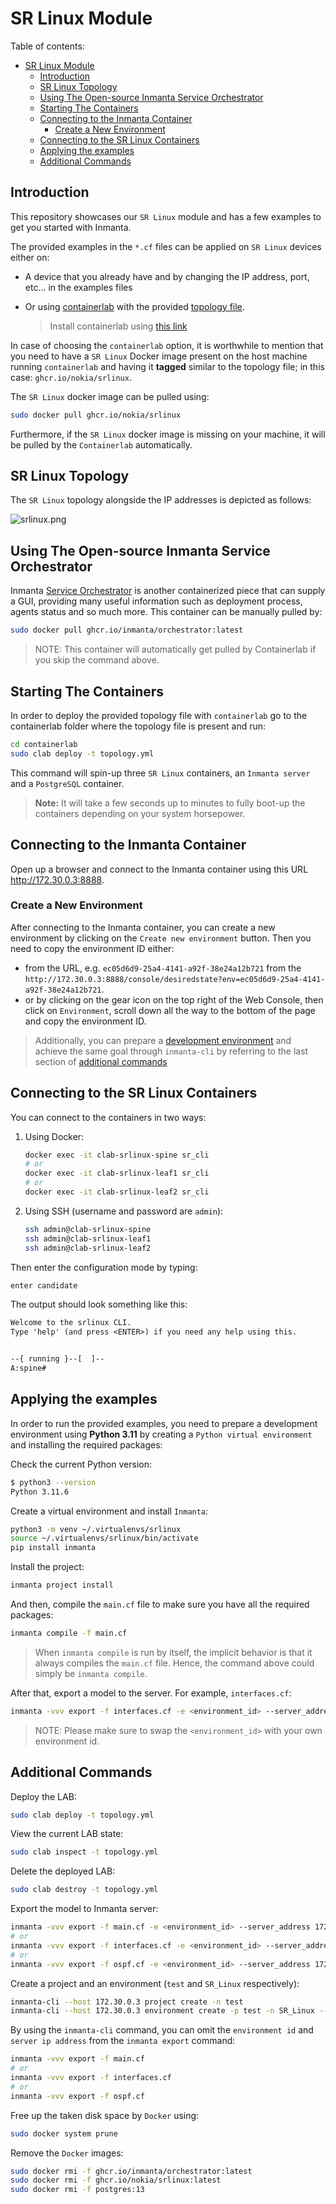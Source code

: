 # SR Linux Module

Table of contents:

- [SR Linux Module](#sr-linux-module)
  - [Introduction](#introduction)
  - [SR Linux Topology](#sr-linux-topology)
  - [Using The Open-source Inmanta Service Orchestrator](#using-the-open-source-inmanta-service-orchestrator)
  - [Starting The Containers](#starting-the-containers)
  - [Connecting to the Inmanta Container](#connecting-to-the-inmanta-container)
    - [Create a New Environment](#create-a-new-environment)
  - [Connecting to the SR Linux Containers](#connecting-to-the-sr-linux-containers)
  - [Applying the examples](#applying-the-examples)
  - [Additional Commands](#additional-commands)

## Introduction

This repository showcases our `SR Linux` module and has a few examples to get you started with Inmanta.

The provided examples in the `*.cf` files can be applied on `SR Linux` devices either on:

- A device that you already have and by changing the IP address, port, etc... in the examples files
- Or using [containerlab](https://containerlab.srlinux.dev/) with the provided [topology file](containerlab/topology.yml).

  > Install containerlab using [this link](https://containerlab.dev/install)

In case of choosing the `containerlab` option, it is worthwhile to mention that you need to have a `SR Linux` Docker image present on the host machine running `containerlab` and having it **tagged** similar to the topology file; in this case: `ghcr.io/nokia/srlinux`.

The `SR Linux` docker image can be pulled using:

```bash
sudo docker pull ghcr.io/nokia/srlinux
```

Furthermore, if the `SR Linux` docker image is missing on your machine, it will be pulled by the `Containerlab` automatically.

## SR Linux Topology

The `SR Linux` topology alongside the IP addresses is depicted as follows:

![srlinux.png](containerlab/srlinux.png)

## Using The Open-source Inmanta Service Orchestrator

Inmanta [Service Orchestrator](https://inmanta.com/service-orchestrator/) is another containerized piece that can supply a GUI, providing many useful information such as deployment process, agents status and so much more. This container can be manually pulled by:

```bash
sudo docker pull ghcr.io/inmanta/orchestrator:latest
```

> NOTE: This container will automatically get pulled by Containerlab if you skip the command above.

## Starting The Containers

In order to deploy the provided topology file with `containerlab` go to the containerlab folder where the topology file is present and run:

```bash
cd containerlab
sudo clab deploy -t topology.yml
```

This command will spin-up three `SR Linux` containers, an `Inmanta server` and a `PostgreSQL` container.

> **Note:** It will take a few seconds up to minutes to fully boot-up the containers depending on your system horsepower.

## Connecting to the Inmanta Container

Open up a browser and connect to the Inmanta container using this URL <http://172.30.0.3:8888>.

### Create a New Environment

After connecting to the Inmanta container, you can create a new environment by clicking on the `Create new environment` button. Then you need to copy the environment ID either:

- from the URL, e.g. `ec05d6d9-25a4-4141-a92f-38e24a12b721` from the `http://172.30.0.3:8888/console/desiredstate?env=ec05d6d9-25a4-4141-a92f-38e24a12b721`.
- or by clicking on the gear icon on the top right of the Web Console, then click on `Environment`, scroll down all the way to the bottom of the page and copy the environment ID.

> Additionally, you can prepare a [development environment](#applying-the-examples) and achieve the same goal through `inmanta-cli` by referring to the last section of [additional commands](#additional-commands)

## Connecting to the SR Linux Containers

You can connect to the containers in two ways:

1. Using Docker:

   ```bash
   docker exec -it clab-srlinux-spine sr_cli
   # or
   docker exec -it clab-srlinux-leaf1 sr_cli
   # or
   docker exec -it clab-srlinux-leaf2 sr_cli
   ```

2. Using SSH (username and password are `admin`):

   ```bash
   ssh admin@clab-srlinux-spine
   ssh admin@clab-srlinux-leaf1
   ssh admin@clab-srlinux-leaf2
   ```

Then enter the configuration mode by typing:

```bash
enter candidate
```

The output should look something like this:

```txt
Welcome to the srlinux CLI.
Type 'help' (and press <ENTER>) if you need any help using this.


--{ running }--[  ]--
A:spine#
```

## Applying the examples

In order to run the provided examples, you need to prepare a development environment using **Python 3.11** by creating a `Python virtual environment` and installing the required packages:

Check the current Python version:

```bash
$ python3 --version
Python 3.11.6
```

Create a virtual environment and install `Inmanta`:

```bash
python3 -m venv ~/.virtualenvs/srlinux
source ~/.virtualenvs/srlinux/bin/activate
pip install inmanta
```

Install the project:

```bash
inmanta project install
```

And then, compile the `main.cf` file to make sure you have all the required packages:

```bash
inmanta compile -f main.cf
```

> When `inmanta compile` is run by itself, the implicit behavior is that it always compiles the `main.cf` file. Hence, the command above could simply be `inmanta compile`.

After that, export a model to the server. For example, `interfaces.cf`:

```bash
inmanta -vvv export -f interfaces.cf -e <environment_id> --server_address 172.30.0.3
```

> NOTE: Please make sure to swap the `<environment_id>` with your own environment id.

## Additional Commands

Deploy the LAB:

```sh
sudo clab deploy -t topology.yml
```

View the current LAB state:

```sh
sudo clab inspect -t topology.yml
```

Delete the deployed LAB:

```sh
sudo clab destroy -t topology.yml
```

Export the model to Inmanta server:

```sh
inmanta -vvv export -f main.cf -e <environment_id> --server_address 172.30.0.3
# or
inmanta -vvv export -f interfaces.cf -e <environment_id> --server_address 172.30.0.3
# or
inmanta -vvv export -f ospf.cf -e <environment_id> --server_address 172.30.0.3
```

Create a project and an environment (`test` and `SR_Linux` respectively):

```bash
inmanta-cli --host 172.30.0.3 project create -n test
inmanta-cli --host 172.30.0.3 environment create -p test -n SR_Linux --save
```

By using the `inmanta-cli` command, you can omit the `environment id` and `server ip address` from the `inmanta export` command:

```bash
inmanta -vvv export -f main.cf
# or
inmanta -vvv export -f interfaces.cf
# or
inmanta -vvv export -f ospf.cf
```

Free up the taken disk space by `Docker` using:

```bash
sudo docker system prune
```

Remove the `Docker` images:

```bash
sudo docker rmi -f ghcr.io/inmanta/orchestrator:latest
sudo docker rmi -f ghcr.io/nokia/srlinux:latest
sudo docker rmi -f postgres:13
```
